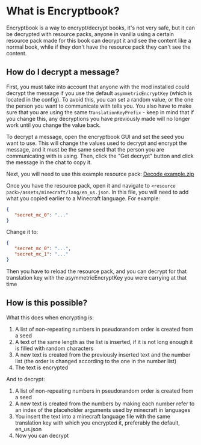 # What is Encryptbook?
Encryptbook is a way to encrypt/decrypt books, it's not very safe, but it can be decrypted with resource packs, anyone in vanilla using a certain resource pack made for this book can decrypt it and see the content like a normal book, while if they don't have the resource pack they can't see the content.

## How do I decrypt a message?
First, you must take into account that anyone with the mod installed could decrypt the message if you use the default `asymmetricEncryptKey` (which is located in the config). To avoid this, you can set a random value, or the one the person you want to communicate with tells you. You also have to make sure that you are using the same tr`anslationKeyPrefix` - keep in mind that if you change this, any decryptions you have previously made will no longer work until you change the value back.

To decrypt a message, open the encryptbook GUI and set the seed you want to use. This will change the values used to decrypt and encrypt the message, and it must be the same seed that the person you are communicating with is using. Then, click the "Get decrypt" button and click the message in the chat to copy it.

Next, you will need to use this example resource pack:
[Decode example.zip](https://github.com/Zailer43/FZMM-Mod/files/9523282/Decode.example.zip)

Once you have the resource pack, open it and navigate to `<resource pack>/assets/minecraft/lang/en_us.json`. In this file, you will need to add what you copied earlier to a Minecraft language. For example:

```json
{
   "secret_mc_0": "..."
}
```
Change it to:
```json
{
   "secret_mc_0": "...",
   "secret_mc_1": "..."
}
```
Then you have to reload the resource pack, and you can decrypt for that translation key with the asymmetricEncryptKey you were carrying at that time

## How is this possible?
What this does when encrypting is:
1. A list of non-repeating numbers in pseudorandom order is created from a seed
2. A text of the same length as the list is inserted, if it is not long enough it is filled with random characters
3. A new text is created from the previously inserted text and the number list (the order is changed according to the one in the number list)
4. The text is encrypted

And to decrypt:
1. A list of non-repeating numbers in pseudorandom order is created from a seed
2. A new text is created from the numbers by making each number refer to an index of the placeholder arguments used by minecraft in languages
3. You insert the text into a minecraft language file with the same translation key with which you encrypted it, preferably the default, en_us.json
4. Now you can decrypt